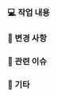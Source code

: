 ### 💻 작업 내용  
<!-- 이번 PR에서 작업한 내용을 간단하게 적어주세요 -->

### 📌 변경 사항  
<!-- 코드 변경, 기능 추가/수정, 버그 수정 등 주요 변경 사항을 기술해주세요 -->

### 🔗 관련 이슈  
<!-- 연결된 이슈 번호를 적어주세요 (ex. #123) -->

### 📝 기타  
<!-- 특이사항, 참고할 점, 리뷰어에게 전달할 내용 등이 있다면 작성해주세요 -->
